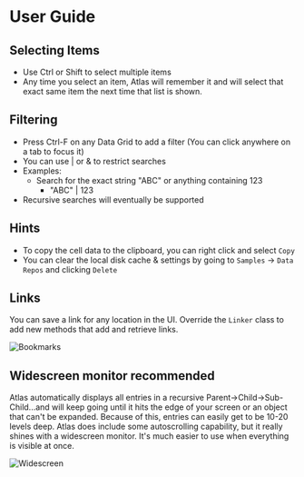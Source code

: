 # User Guide

## Selecting Items
* Use Ctrl or Shift to select multiple items
* Any time you select an item, Atlas will remember it and will select that exact same item the next time that list is shown.

## Filtering

* Press Ctrl-F on any Data Grid to add a filter (You can click anywhere on a tab to focus it)
* You can use | or & to restrict searches
* Examples:
  - Search for the exact string "ABC" or anything containing 123
    - "ABC" | 123
* Recursive searches will eventually be supported

## Hints
* To copy the cell data to the clipboard, you can right click and select `Copy`
* You can clear the local disk cache & settings by going to `Samples` -> `Data Repos` and clicking `Delete`

## Links

You can save a link for any location in the UI. Override the `Linker` class to add new methods that add and retrieve links.

![Bookmarks](/../Images/Screenshots/bookmarks.png)

## Widescreen monitor recommended

Atlas automatically displays all entries in a recursive Parent->Child->Sub-Child...and will keep going until it hits the edge of your screen or an object that can't be expanded. Because of this, entries can easily get to be 10-20 levels deep. Atlas does include some autoscrolling capability, but it really shines with a widescreen monitor. It's much easier to use when everything is visible at once.

![Widescreen](/../Images/Screenshots/widescreen.png)
